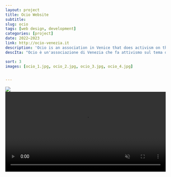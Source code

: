 ```yaml
---
layout: project
title: Ocio Website
subtitle: 
slug: ocio
tags: [web design, development]
categories: [project]
date: 2022—2023
link: http://ocio-venezia.it
description: 'Ocio is an association in Venice that does activism on the issue of residency in the city. I designed an easily navigable website for them, including a glossary, to give readers the tools to better understand the technical vocabulary of residency.'
descIta: "Ocio è un'associazione di Venezia che fa attivismo sul tema della residenzialità in città. Per loro ho progettato un sito web facilmente navigabile, che comprendesse un glossario, per dare ai lettori gli strumenti per comprendere meglio il vocabolario tecnico della residenzialità."

sort: 3
images: [ocio_1.jpg, ocio_2.jpg, ocio_3.jpg, ocio_4.jpg]


---
```

![]({{site.baseurl}}/projects/ocio.jpg)
<video width="100%" preload="auto" muted controls loop>
    <source src="{{site.baseurl}}/projects/ocio.mov" type="video/mp4"/>
</video>
